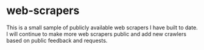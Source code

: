 # web-scrapers
This is a small sample of publicly available web scrapers I have built to date. I will continue to make more web scrapers public and add new crawlers based on public feedback and requests.
